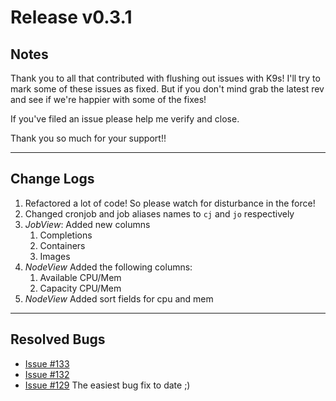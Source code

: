 # Release v0.3.1

## Notes

Thank you to all that contributed with flushing out issues with K9s! I'll try
to mark some of these issues as fixed. But if you don't mind grab the latest
rev and see if we're happier with some of the fixes!

If you've filed an issue please help me verify and close.

Thank you so much for your support!!

---

## Change Logs

1. Refactored a lot of code! So please watch for disturbance in the force!
1. Changed cronjob and job aliases names to `cj` and `jo` respectively
1. *JobView*: Added new columns
   1. Completions
   2. Containers
   3. Images
1. *NodeView* Added the following columns:
   1. Available CPU/Mem
   2. Capacity CPU/Mem
1. *NodeView* Added sort fields for cpu and mem

---

## Resolved Bugs

+ [Issue #133](https://github.com/kswapd/k12s/issues/133)
+ [Issue #132](https://github.com/kswapd/k12s/issues/132)
+ [Issue #129](https://github.com/kswapd/k12s/issues/129) The easiest bug fix to date ;)
